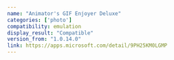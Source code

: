 ```yaml
---
name: "Animator's GIF Enjoyer Deluxe"
categories: ['photo']
compatibility: emulation
display_result: "Compatible"
version_from: "1.0.14.0"
link: https://apps.microsoft.com/detail/9PH25KM0LGMP
---
```

